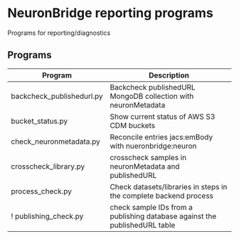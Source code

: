 # NeuronBridge reporting programs

Programs for reporting/diagnostics

## Programs

| Program | Description |
| ------- | ----------- |
| backcheck_publishedurl.py | Backcheck publishedURL MongoDB collection with neuronMetadata |
| bucket_status.py | Show current status of AWS S3 CDM buckets |
| check_neuronmetadata.py | Reconcile entries jacs:emBody with nueronbridge:neuron |
| crosscheck_library.py | crosscheck samples in neuronMetadata and publishedURL |
| process_check.py | Check datasets/libraries in steps in the complete backend process |
! publishing_check.py | check sample IDs from a publishing database against the publishedURL table |

